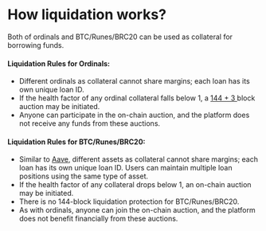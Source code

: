 # How liquidation works?

Both of ordinals and BTC/Runes/BRC20 can be used as collateral for borrowing funds.

#### Liquidation Rules for Ordinals:

* Different ordinals as collateral cannot share margins; each loan has its own unique loan ID.
* If the health factor of any ordinal collateral falls below 1, a [144 + 3 ](what-is-144-+-3-blocks-ordinals-auction.md)block auction may be initiated.
* Anyone can participate in the on-chain auction, and the platform does not receive any funds from these auctions.

#### Liquidation Rules for BTC/Runes/BRC20:

* Similar to [Aave](../introduction/pros-for-borrowers/claim-airdrops-in-loan.md), different assets as collateral cannot share margins; each loan has its own unique loan ID. Users can maintain multiple loan positions using the same type of asset.
* If the health factor of any collateral drops below 1, an on-chain auction may be initiated.
* There is no 144-block liquidation protection for BTC/Runes/BRC20.
* As with ordinals, anyone can join the on-chain auction, and the platform does not benefit financially from these auctions.
